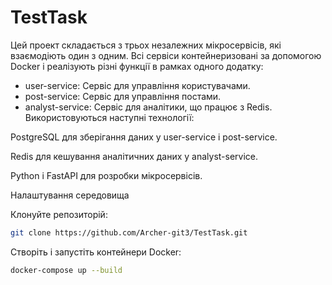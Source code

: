 # TestTask

Цей проект складається з трьох незалежних мікросервісів, які взаємодіють один з одним. Всі сервіси контейнеризовані за допомогою Docker і реалізують різні функції в рамках одного додатку:

* user-service: Сервіс для управління користувачами.
* post-service: Сервіс для управління постами.
* analyst-service: Сервіс для аналітики, що працює з Redis.
Використовуються наступні технології:

PostgreSQL для зберігання даних у user-service і post-service.

Redis для кешування аналітичних даних у analyst-service.

Python і FastAPI для розробки мікросервісів.

Налаштування середовища

Клонуйте репозиторій:

```bash
git clone https://github.com/Archer-git3/TestTask.git
```
Створіть і запустіть контейнери Docker:

```bash
docker-compose up --build
```
